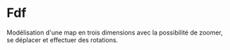 # Fdf

Modélisation d'une map en trois dimensions avec la possibilité de zoomer, se déplacer et effectuer des rotations.
